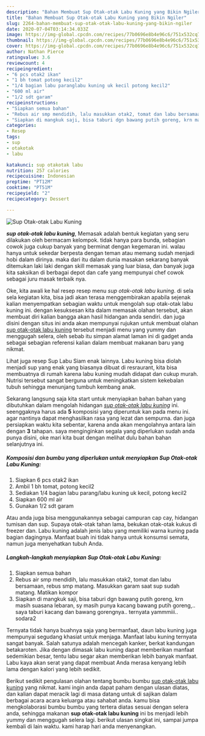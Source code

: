 ```yaml
---
description: "Bahan Membuat Sup Otak-otak Labu Kuning yang Bikin Ngiler"
title: "Bahan Membuat Sup Otak-otak Labu Kuning yang Bikin Ngiler"
slug: 2264-bahan-membuat-sup-otak-otak-labu-kuning-yang-bikin-ngiler
date: 2020-07-04T03:14:34.033Z
image: https://img-global.cpcdn.com/recipes/77b0696e8b4e96c6/751x532cq70/sup-otak-otak-labu-kuning-foto-resep-utama.jpg
thumbnail: https://img-global.cpcdn.com/recipes/77b0696e8b4e96c6/751x532cq70/sup-otak-otak-labu-kuning-foto-resep-utama.jpg
cover: https://img-global.cpcdn.com/recipes/77b0696e8b4e96c6/751x532cq70/sup-otak-otak-labu-kuning-foto-resep-utama.jpg
author: Nathan Pierce
ratingvalue: 3.6
reviewcount: 4
recipeingredient:
- "6 pcs otak2 ikan"
- "1 bh tomat potong kecil2"
- "1/4 bagian labu paranglabu kuning uk kecil potong kecil2"
- "600 ml air"
- "1/2 sdt garam"
recipeinstructions:
- "Siapkan semua bahan"
- "Rebus air smp mendidih, lalu masukkan otak2, tomat dan labu bersamaan, rebus smp matang. Masukkan garam saat sup sudah matang. Matikan kompor"
- "Siapkan di mangkuk saji, bisa taburi dgn bawang putih goreng, krn masih suasana lebaran, sy masih punya kacang bawang putih goreng,.. saya taburi kacang dan bawang gorengnya.. ternyata yammmiii.. sodara2"
categories:
- Resep
tags:
- sup
- otakotak
- labu

katakunci: sup otakotak labu 
nutrition: 257 calories
recipecuisine: Indonesian
preptime: "PT12M"
cooktime: "PT51M"
recipeyield: "2"
recipecategory: Dessert

---
```



![Sup Otak-otak Labu Kuning](https://img-global.cpcdn.com/recipes/77b0696e8b4e96c6/751x532cq70/sup-otak-otak-labu-kuning-foto-resep-utama.jpg)

<b><i>sup otak-otak labu kuning</i></b>, Memasak adalah bentuk kegiatan yang seru dilakukan oleh bermacam kelompok. tidak hanya para bunda, sebagian cowok juga cukup banyak yang berminat dengan kegemaran ini. walau hanya untuk sekedar berpesta dengan teman atau memang sudah menjadi hobi dalam dirinya. maka dari itu dalam dunia masakan sekarang banyak ditemukan laki laki dengan skill memasak yang luar biasa, dan banyak juga kita saksikan di berbagai depot dan cafe yang mempunyai chef cowok sebagai juru masak terbaik nya.

Oke, kita awali ke hal resep resep menu <i>sup otak-otak labu kuning</i>. di sela sela kegiatan kita, bisa jadi akan terasa menggembirakan apabila sejenak kalian menyempatkan sebagian waktu untuk mengolah sup otak-otak labu kuning ini. dengan kesuksesan kita dalam memasak olahan tersebut, akan membuat diri kalian bangga akan hasil hidangan anda sendiri. dan juga disini dengan situs ini anda akan mempunyai rujukan untuk membuat olahan <u>sup otak-otak labu kuning</u> tersebut menjadi menu yang yummy dan menggugah selera, oleh sebab itu simpan alamat laman ini di gadget anda sebagai sebagian referensi kalian dalam membuat makanan baru yang nikmat.

Lihat juga resep Sup Labu Siam enak lainnya. Labu kuning bisa diolah menjadi sup yang enak yang biasanya dibuat di resraurant, kita bisa membuatnya di rumah karena labu kuning mudah didapat dan cukup murah. Nutrisi tersebut sangat berguna untuk meningkatkan sistem kekebalan tubuh sehingga menunjang tumbuh kembang anak.


Sekarang langsung saja kita start untuk menyiapkan bahan bahan yang dibutuhkan dalam mengolah hidangan <u><i>sup otak-otak labu kuning</i></u> ini. seenggaknya harus ada <b>5</b> komposisi yang diperuntuk kan pada menu ini. agar nantinya dapat menghasilkan rasa yang lezat dan sempurna. dan juga persiapkan waktu kita sebentar, karena anda akan mengolahnya antara lain dengan <b>3</b> tahapan. saya menginginkan segala yang diperlukan sudah anda punya disini, oke mari kita buat dengan melihat dulu bahan bahan selanjutnya ini.

<!--inarticleads1-->

##### Komposisi dan bumbu yang diperlukan untuk menyiapkan Sup Otak-otak Labu Kuning:

1. Siapkan 6 pcs otak2 ikan
1. Ambil 1 bh tomat, potong kecil2
1. Sediakan 1/4 bagian labu parang/labu kuning uk kecil, potong kecil2
1. Siapkan 600 ml air
1. Gunakan 1/2 sdt garam


Atau anda juga bisa menggunakannya sebagai campuran cap cay, hidangan tumisan dan sup. Supaya otak-otak tahan lama, bekukan otak-otak kukus di freezer dan. Labu kuning adalah jenis labu yang memiliki warna kuning pada bagian dagingnya. Manfaat buah ini tidak hanya untuk konsumsi semata, namun juga menyehatkan tubuh Anda. 

<!--inarticleads2-->

##### Langkah-langkah menyiapkan Sup Otak-otak Labu Kuning:

1. Siapkan semua bahan
1. Rebus air smp mendidih, lalu masukkan otak2, tomat dan labu bersamaan, rebus smp matang. Masukkan garam saat sup sudah matang. Matikan kompor
1. Siapkan di mangkuk saji, bisa taburi dgn bawang putih goreng, krn masih suasana lebaran, sy masih punya kacang bawang putih goreng,.. saya taburi kacang dan bawang gorengnya.. ternyata yammmiii.. sodara2


Ternyata tidak hanya buahnya saja yang bermanfaat, daun labu kuning juga mempunyai segudang khasiat untuk menjaga. Manfaat labu kuning ternyata sangat banyak. Salah satunya adalah mencegah kanker, berkat kandungan betakaroten. Jika dengan dimasak labu kuning dapat memberikan manfaat sedemikian besar, tentu labu segar akan memberikan lebih banyak manfaat. Labu kaya akan serat yang dapat membuat Anda merasa kenyang lebih lama dengan kalori yang lebih sedikit. 

Berikut sedikit pengulasan olahan tentang bumbu bumbu <u>sup otak-otak labu kuning</u> yang nikmat. kami ingin anda dapat paham dengan ulasan diatas, dan kalian dapat meracik lagi di masa datang untuk di sajikan dalam berbagai acara acara keluarga atau sahabat anda. kamu bisa mengkolaborasi bumbu bumbu yang tertera diatas sesuai dengan selera anda, sehingga makanan <b>sup otak-otak labu kuning</b> ini bs menjadi lebih yummy dan menggugah selera lagi. berikut ulasan singkat ini, sampai jumpa kembali di lain waktu. kami harap hari anda menyenangkan.
